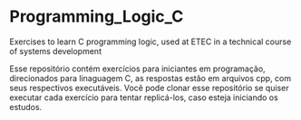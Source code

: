 # Programming_Logic_C
Exercises to learn C programming logic, used at ETEC in a technical course of systems development

Esse repositório contém exercícios para iniciantes em programação, direcionados para linaguagem C, as respostas estão em arquivos cpp, com seus respectivos executáveis.
Você pode clonar esse repositório se quiser executar cada exercício para tentar replicá-los, caso esteja iniciando os estudos.
